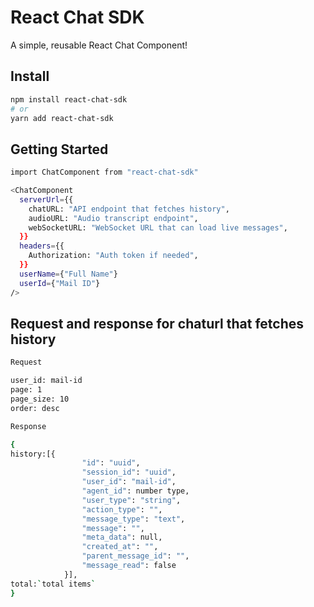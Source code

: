 # React Chat SDK

A simple, reusable React Chat Component!

## Install

```bash
npm install react-chat-sdk
# or
yarn add react-chat-sdk
```

## Getting Started

```bash
import ChatComponent from "react-chat-sdk"

<ChatComponent
  serverUrl={{
    chatURL: "API endpoint that fetches history",
    audioURL: "Audio transcript endpoint",
    webSocketURL: "WebSocket URL that can load live messages",
  }}
  headers={{
    Authorization: "Auth token if needed",
  }}
  userName={"Full Name"}
  userId={"Mail ID"}
/>

```

## Request and response for chaturl that fetches history

```bash
Request

user_id: mail-id
page: 1
page_size: 10
order: desc

Response

{
history:[{
                "id": "uuid",
                "session_id": "uuid",
                "user_id": "mail-id",
                "agent_id": number type,
                "user_type": "string",
                "action_type": "",
                "message_type": "text",
                "message": "",
                "meta_data": null,
                "created_at": "",
                "parent_message_id": "",
                "message_read": false
            }],
total:`total items`
}
```
